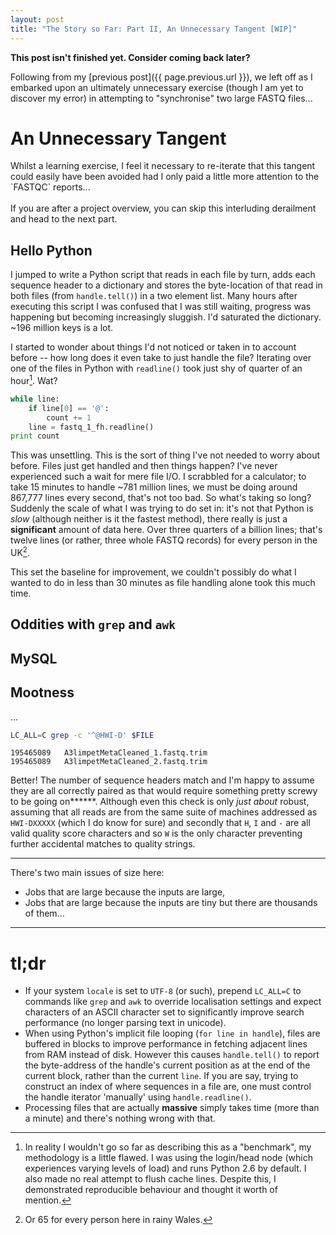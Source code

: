 ```yaml
---
layout: post
title: "The Story so Far: Part II, An Unnecessary Tangent [WIP]"
---
```


<p class="message"><b>This post isn't finished yet. Consider coming back later?</b></p>

Following from my [previous post]({{ page.previous.url }}), we left off as I embarked upon an ultimately unnecessary
exercise (though I am yet to discover my error) in attempting to "synchronise" two large FASTQ files...

# An Unnecessary Tangent
<p class="message">Whilst a learning exercise, I feel it necessary to re-iterate that this tangent could easily have been avoided had I only paid a little more attention to the `FASTQC` reports...<br /><br />
If you are after a project overview, you can skip this interluding derailment and head to the next part.</p>

## Hello Python
I jumped to write a Python script that reads in each file by turn, adds each sequence header to a dictionary and stores
the byte-location of that read in both files (from `handle.tell()`) in a two element list. Many hours after
executing this script I was confused that I was still waiting, progress was happening but becoming increasingly
sluggish. I'd saturated the dictionary. ~196 million keys is a lot.

I started to wonder about things I'd not noticed or taken in to account before -- how long does it even take to just
handle the file? Iterating over one of the files in Python with `readline()` took just shy of quarter of an hour[^1].
Wat?

```python
while line:
    if line[0] == '@':
        count += 1
    line = fastq_1_fh.readline()
print count 
```

This was unsettling. This is the sort of thing I've not needed to worry about before. Files just get handled and
then things happen? I've never experienced such a wait for mere file I/O. I scrabbled for a calculator; to take 15 minutes to
handle ~781 million lines, we must be doing around 867,777 lines every second, that's not too bad. So what's taking
so long? Suddenly the scale of what I was trying to do set in: it's not that Python is *slow* (although neither is it the
fastest method), there really is just a **significant** amount of data here. Over three quarters of a billion
lines; that's twelve lines (or rather, three whole FASTQ records) for every person in the UK[^2].

This set the baseline for improvement, we couldn't possibly do what I wanted to do in less than 30 minutes as file
handling alone took this much time.

## Oddities with `grep` and `awk`

## MySQL

## Mootness
...
```bash
LC_ALL=C grep -c '^@HWI-D' $FILE
```
```
195465089   A3limpetMetaCleaned_1.fastq.trim
195465089   A3limpetMetaCleaned_2.fastq.trim
```

Better! The number of sequence headers match and I'm happy to assume they are all correctly paired
as that would require something pretty screwy to be going on\*\*\*\*\*\*.
Although even this check is only *just about* robust, assuming that all reads are from the same suite
of machines addressed as `HWI-DXXXXX` (which I do know for sure) 
and secondly that `H`, `I` and `-` are all valid quality score
characters and so `W` is the only character preventing further accidental matches to quality strings.


* * *

There's two main issues of size here:
* Jobs that are large because the inputs are large,
* Jobs that are large because the inputs are tiny but there are thousands of them...

* * *

# tl;dr
* If your system `locale` is set to `UTF-8` (or such), prepend `LC_ALL=C` to commands like `grep` and `awk` to override localisation settings and expect characters of an ASCII character set to significantly improve search performance (no
longer parsing text in unicode).
* When using Python's implicit file looping (`for line in handle`), files are buffered in blocks to improve performance in fetching adjacent lines from RAM instead of disk. However this causes `handle.tell()` to report the byte-address of the handle's current position as at the end of the current block, rather than the current `line`. If you are say, trying to construct an index of where sequences in a file are, one must control the handle iterator 'manually' using `handle.readline()`.
* Processing files that are actually **massive** simply takes time (more than a minute) and there's nothing wrong with that.


[^1]: In reality I wouldn't go so far as describing this as a "benchmark", my methodology is a little flawed. I was using the login/head node (which experiences varying levels of load) and runs Python 2.6 by default. I also made no real attempt to flush cache lines. Despite this, I demonstrated reproducible behaviour and thought it worth of mention.

[^2]: Or 65 for every person here in rainy Wales.
